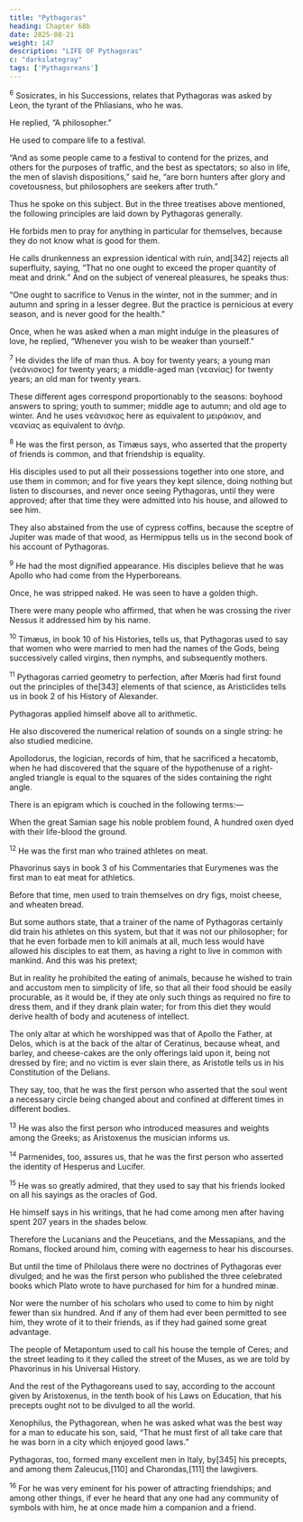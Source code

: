 ```yaml
---
title: "Pythagoras"
heading: Chapter 68b
date: 2025-08-21
weight: 147
description: "LIFE OF Pythagoras"
c: "darkslategray"
tags: ['Pythagoreans']
---
```




<sup>6</sup> Sosicrates, in his Successions, relates that Pythagoras was asked by Leon, the tyrant of the Phliasians, who he was.

He replied, “A philosopher.” 

He used to compare life to a festival. 

“And as some people came to a festival to contend for the prizes, and others for the purposes of traffic, and the best as spectators; so also in life, the men of slavish dispositions,” said he, “are born hunters after glory and covetousness, but philosophers are seekers after truth.” 

Thus he spoke on this subject. But in the three treatises above mentioned, the following principles are laid down by Pythagoras generally.

He forbids men to pray for anything in particular for themselves, because they do not know what is good for them. 

He calls drunkenness an expression identical with ruin, and[342] rejects all superfluity, saying, “That no one ought to exceed the proper quantity of meat and drink.” And on the subject of venereal pleasures, he speaks thus:

“One ought to sacrifice to Venus in the winter, not in the summer; and in autumn and spring in a lesser degree. But the practice is pernicious at every season, and is never good for the health.” 

Once, when he was asked when a man might indulge in the pleasures of love, he replied, “Whenever you wish to be weaker than yourself.”


<sup>7</sup> He divides the life of man thus. A boy for twenty years; a young man (νεάνισκος) for twenty years; a middle-aged man (νεανίας) for twenty years; an old man for twenty years. 

These different ages correspond proportionably to the seasons: boyhood answers to spring; youth to summer; middle age to autumn; and old age to winter. And he uses νεάνισκος here as equivalent to μειράκιον, and νεανίας as equivalent to ἀνὴρ.


<sup>8</sup> He was the first person, as Timæus says, who asserted that the property of friends is common, and that friendship is equality.

His disciples used to put all their possessions together into one store, and use them in common; and for five years they kept silence, doing nothing but listen to discourses, and never once seeing Pythagoras, until they were approved; after that time they were admitted into his house, and allowed to see him. 

They also abstained from the use of cypress coffins, because the sceptre of Jupiter was made of that wood, as Hermippus tells us in the second book of his account of Pythagoras.


<sup>9</sup> He had the most dignified appearance. His disciples believe that he was Apollo who had come from the Hyperboreans.

Once, he was stripped naked. He was seen to have a golden thigh.

There were many people who affirmed, that when he was crossing the river Nessus it addressed him by his name.


<sup>10</sup> Timæus, in book 10 of his Histories, tells us, that Pythagoras used to say that women who were married to men had the names of the Gods, being successively called virgins, then nymphs, and subsequently mothers.


<sup>11</sup> Pythagoras carried geometry to perfection, after Mœris had first found out the principles of the[343] elements of that science, as Aristiclides tells us in book 2 of his History of Alexander.

Pythagoras applied himself above all to arithmetic.

He also discovered the numerical relation of sounds on a single string: he also studied medicine.

Apollodorus, the logician, records of him, that he sacrificed a hecatomb, when he had discovered that the square of the hypothenuse of a right-angled triangle is equal to the squares of the sides containing the right angle. 

There is an epigram which is couched in the following terms:—

When the great Samian sage his noble problem found,
A hundred oxen dyed with their life-blood the ground.


<sup>12</sup> He was the first man who trained athletes on meat.

Phavorinus says in book 3 of his Commentaries that Eurymenes was the first man to eat meat for athletics.

Before that time, men used to train themselves on dry figs, moist cheese, and wheaten bread.

<!-- ; as the same Phavorinus informs us in the eighth book of his Universal History.  -->

But some authors state, that a trainer of the name of Pythagoras certainly did train his athletes on this system, but that it was not our philosopher; for that he even forbade men to kill animals at all, much less would have allowed his disciples to eat them, as having a right to live in common with mankind. And this was his pretext; 

But in reality he prohibited the eating of animals, because he wished to train and accustom men to simplicity of life, so that all their food should be easily procurable, as it would be, if they ate only such things as required no fire to dress them, and if they drank plain water; for from this diet they would derive health of body and acuteness of intellect.

The only altar at which he worshipped was that of Apollo the Father, at Delos, which is at the back of the altar of Ceratinus, because wheat, and barley, and cheese-cakes are the only offerings laid upon it, being not dressed by fire; and no victim is ever slain there, as Aristotle tells us in his Constitution of the Delians. 

They say, too, that he was the first person who asserted that the soul went a necessary circle being changed about and confined at different times in different bodies.


<sup>13</sup> He was also the first person who introduced measures and weights among the Greeks; as Aristoxenus the musician informs us.

<sup>14</sup> Parmenides, too, assures us, that he was the first person who asserted the identity of Hesperus and Lucifer.


<sup>15</sup> He was so greatly admired, that they used to say that his friends looked on all his sayings as the oracles of God.

He himself says in his writings, that he had come among men after having spent 207 years in the shades below.

Therefore the Lucanians and the Peucetians, and the Messapians, and the Romans, flocked around him, coming with eagerness to hear his discourses.

But until the time of Philolaus there were no doctrines of Pythagoras ever divulged; and he was the first person who published the three celebrated books which Plato wrote to have purchased for him for a hundred minæ. 

Nor were the number of his scholars who used to come to him by night fewer than six hundred. And if any of them had ever been permitted to see him, they wrote of it to their friends, as if they had gained some great advantage.

The people of Metapontum used to call his house the temple of Ceres; and the street leading to it they called the street of the Muses, as we are told by Phavorinus in his Universal History.

And the rest of the Pythagoreans used to say, according to the account given by Aristoxenus, in the tenth book of his Laws on Education, that his precepts ought not to be divulged to all the world.

Xenophilus, the Pythagorean, when he was asked what was the best way for a man to educate his son, said, “That he must first of all take care that he was born in a city which enjoyed good laws.”

Pythagoras, too, formed many excellent men in Italy, by[345] his precepts, and among them Zaleucus,[110] and Charondas,[111] the lawgivers.


<sup>16</sup> For he was very eminent for his power of attracting friendships; and among other things, if ever he heard that any one had any community of symbols with him, he at once made him a companion and a friend.

